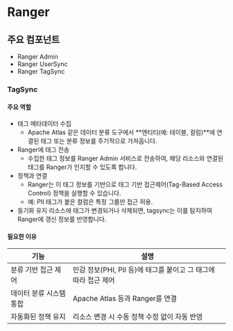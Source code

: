# Ranger

## 주요 컴포넌트

* Ranger Admin
* Ranger UserSync
* Ranger TagSync

### TagSync

#### 주요 역할

* 태그 메타데이터 수집
  * Apache Atlas 같은 데이터 분류 도구에서 **엔티티(예: 테이블, 컬럼)**에 연결된 태그 또는 분류 정보를 주기적으로 가져옵니다.
* Ranger에 태그 전송
  * 수집한 태그 정보를 Ranger Admin 서비스로 전송하여, 해당 리소스와 연결된 태그를 Ranger가 인지할 수 있도록 합니다.
* 정책과 연결
  * Ranger는 이 태그 정보를 기반으로 태그 기반 접근제어(Tag-Based Access Control) 정책을 실행할 수 있습니다.
  * 예: PII 태그가 붙은 컬럼은 특정 그룹만 접근 허용.
* 동기화 유지
리소스에 태그가 변경되거나 삭제되면, tagsync는 이를 탐지하여 Ranger에 갱신 정보를 반영합니다.

#### 필요한 이유

| 기능            | 설명                                        |
| ------------- | ----------------------------------------- |
| 분류 기반 접근 제어   | 민감 정보(PHI, PII 등)에 태그를 붙이고 그 태그에 따라 접근 제어 |
| 데이터 분류 시스템 통합 | Apache Atlas 등과 Ranger를 연결                |
| 자동화된 정책 유지    | 리소스 변경 시 수동 정책 수정 없이 자동 반영                |
